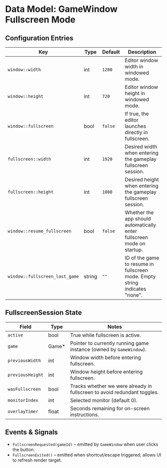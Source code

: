 # Data Model: GameWindow Fullscreen Mode

## Configuration Entries
| Key                              | Type   | Default | Description |
|----------------------------------|--------|---------|-------------|
| `window::width`                  | int    | `1280` | Editor window width in windowed mode. |
| `window::height`                 | int    | `720`  | Editor window height in windowed mode. |
| `window::fullscreen`             | bool   | `false` | If true, the editor launches directly in fullscreen. |
| `fullscreen::width`              | int    | `1920` | Desired width when entering the gameplay fullscreen session. |
| `fullscreen::height`             | int    | `1080` | Desired height when entering the gameplay fullscreen session. |
| `window::resume_fullscreen`      | bool   | `false` | Whether the app should automatically enter fullscreen mode on startup. |
| `window::fullscreen_last_game`   | string | `""`   | ID of the game to resume in fullscreen mode. Empty string indicates "none". |

## FullscreenSession State
| Field                | Type      | Notes |
|----------------------|-----------|-------|
| `active`             | bool      | True while fullscreen is active. |
| `game`               | Game*     | Pointer to currently running game instance (owned by `GameWindow`). |
| `previousWidth`      | int       | Window width before entering fullscreen. |
| `previousHeight`     | int       | Window height before entering fullscreen. |
| `wasFullscreen`      | bool      | Tracks whether we were already in fullscreen to avoid redundant toggles. |
| `monitorIndex`       | int       | Selected monitor (default 0). |
| `overlayTimer`       | float     | Seconds remaining for on-screen instructions. |

## Events & Signals
- `FullscreenRequested(gameId)` – emitted by `GameWindow` when user clicks the button.
- `FullscreenExited()` – emitted when shortcut/escape triggered; allows UI to refresh render target.
